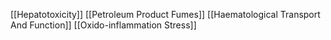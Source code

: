 [[Hepatotoxicity]]
[[Petroleum Product Fumes]]
[[Haematological Transport And Function]]
[[Oxido-inflammation Stress]]
